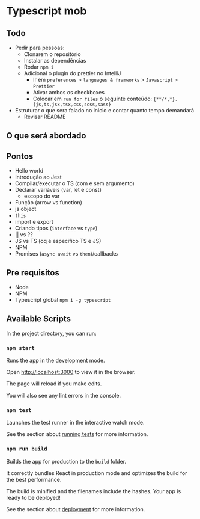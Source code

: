 # Typescript mob

## Todo

- Pedir para pessoas:
    - Clonarem o repositório
    - Instalar as dependências
    - Rodar `npm i`
    - Adicional o plugin do prettier no IntelliJ
      - Ir em `preferences` > `languages & framworks` > `Javascript` > `Prettier`
      - Ativar ambos os checkboxes
      - Colocar em `run for files` o seguinte conteúdo: `{**/*,*}.{js,ts,jsx,tsx,css,scss,sass}`
- Estruturar o que sera falado no inicio e contar quanto tempo demandará
    - Revisar README

## O que será abordado

## Pontos

- Hello world
- Introdução ao Jest
- Compilar/executar o TS (com e sem argumento)
- Declarar variáveis (var, let e const)
    - escopo do var
- Função (arrow vs function)
- js object
- `this`
- import e export
- Criando tipos (`interface` vs `type`)
- || vs ??
- JS vs TS (oq é especifico TS e JS)
- NPM
- Promises (`async await` vs `then`)/callbacks

## Pre requisitos

- Node
- NPM
- Typescript global `npm i -g typescript`

## Available Scripts

In the project directory, you can run:

### `npm start`

Runs the app in the development mode.

Open [http://localhost:3000](http://localhost:3000) to view it in the browser.

The page will reload if you make edits.

You will also see any lint errors in the console.

### `npm test`

Launches the test runner in the interactive watch mode.

See the section about [running tests](https://facebook.github.io/create-react-app/docs/running-tests) for more
information.

### `npm run build`

Builds the app for production to the `build` folder.

It correctly bundles React in production mode and optimizes the build for the best performance.

The build is minified and the filenames include the hashes. Your app is ready to be deployed!

See the section about [deployment](https://facebook.github.io/create-react-app/docs/deployment) for more information.

